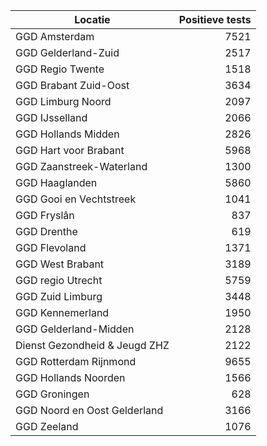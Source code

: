 | Locatie | Positieve tests |
|---------|----------------:|
| GGD Amsterdam                            |  7521 |
| GGD Gelderland-Zuid                      |  2517 |
| GGD Regio Twente                         |  1518 |
| GGD Brabant Zuid-Oost                    |  3634 |
| GGD Limburg Noord                        |  2097 |
| GGD IJsselland                           |  2066 |
| GGD Hollands Midden                      |  2826 |
| GGD Hart voor Brabant                    |  5968 |
| GGD Zaanstreek-Waterland                 |  1300 |
| GGD Haaglanden                           |  5860 |
| GGD Gooi en Vechtstreek                  |  1041 |
| GGD Fryslân                              |   837 |
| GGD Drenthe                              |   619 |
| GGD Flevoland                            |  1371 |
| GGD West Brabant                         |  3189 |
| GGD regio Utrecht                        |  5759 |
| GGD Zuid Limburg                         |  3448 |
| GGD Kennemerland                         |  1950 |
| GGD Gelderland-Midden                    |  2128 |
| Dienst Gezondheid & Jeugd ZHZ            |  2122 |
| GGD Rotterdam Rijnmond                   |  9655 |
| GGD Hollands Noorden                     |  1566 |
| GGD Groningen                            |   628 |
| GGD Noord en Oost Gelderland             |  3166 |
| GGD Zeeland                              |  1076 |
